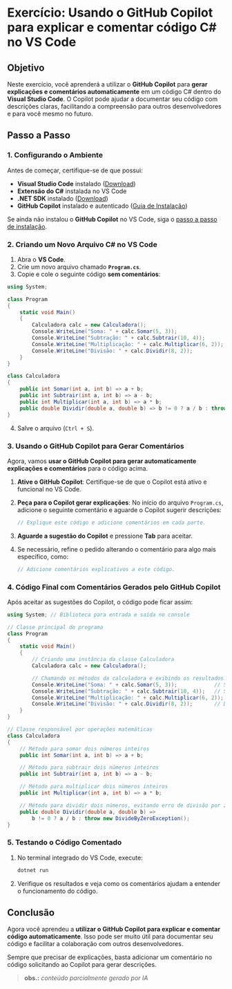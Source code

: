 # Exercício: Usando o GitHub Copilot para explicar e comentar código C# no VS Code

## Objetivo
Neste exercício, você aprenderá a utilizar o **GitHub Copilot** para **gerar explicações e comentários automaticamente** em um código C# dentro do **Visual Studio Code**. O Copilot pode ajudar a documentar seu código com descrições claras, facilitando a compreensão para outros desenvolvedores e para você mesmo no futuro.

## Passo a Passo

### 1. Configurando o Ambiente
Antes de começar, certifique-se de que possui:
- **Visual Studio Code** instalado ([Download](https://code.visualstudio.com/))
- **Extensão do C#** instalada no VS Code
- **.NET SDK** instalado ([Download](https://dotnet.microsoft.com/en-us/download))
- **GitHub Copilot** instalado e autenticado ([Guia de Instalação](https://github.com/features/copilot))

Se ainda não instalou o **GitHub Copilot** no VS Code, siga o [passo a passo de instalação](https://marketplace.visualstudio.com/items?itemName=GitHub.copilot).

### 2. Criando um Novo Arquivo C# no VS Code
1. Abra o **VS Code**.
2. Crie um novo arquivo chamado **`Program.cs`**.
3. Copie e cole o seguinte código **sem comentários**:

```csharp
using System;

class Program
{
    static void Main()
    {
        Calculadora calc = new Calculadora();
        Console.WriteLine("Soma: " + calc.Somar(5, 3));
        Console.WriteLine("Subtração: " + calc.Subtrair(10, 4));
        Console.WriteLine("Multiplicação: " + calc.Multiplicar(6, 2));
        Console.WriteLine("Divisão: " + calc.Dividir(8, 2));
    }
}

class Calculadora
{
    public int Somar(int a, int b) => a + b;
    public int Subtrair(int a, int b) => a - b;
    public int Multiplicar(int a, int b) => a * b;
    public double Dividir(double a, double b) => b != 0 ? a / b : throw new DivideByZeroException();
}
```

4. Salve o arquivo (`Ctrl + S`).

### 3. Usando o GitHub Copilot para Gerar Comentários
Agora, vamos **usar o GitHub Copilot para gerar automaticamente explicações e comentários** para o código acima.

1. **Ative o GitHub Copilot**: Certifique-se de que o Copilot está ativo e funcional no VS Code.
2. **Peça para o Copilot gerar explicações**: No início do arquivo `Program.cs`, adicione o seguinte comentário e aguarde o Copilot sugerir descrições:

   ```csharp
   // Explique este código e adicione comentários em cada parte.
   ```

3. **Aguarde a sugestão do Copilot** e pressione **Tab** para aceitar.

4. Se necessário, refine o pedido alterando o comentário para algo mais específico, como:

   ```csharp
   // Adicione comentários explicativos a este código.
   ```

### 4. Código Final com Comentários Gerados pelo GitHub Copilot

Após aceitar as sugestões do Copilot, o código pode ficar assim:

```csharp
using System; // Biblioteca para entrada e saída no console

// Classe principal do programa
class Program
{
    static void Main()
    {
        // Criando uma instância da classe Calculadora
        Calculadora calc = new Calculadora();

        // Chamando os métodos da calculadora e exibindo os resultados no console
        Console.WriteLine("Soma: " + calc.Somar(5, 3));            // Soma 5 + 3
        Console.WriteLine("Subtração: " + calc.Subtrair(10, 4));   // Subtrai 10 - 4
        Console.WriteLine("Multiplicação: " + calc.Multiplicar(6, 2)); // Multiplica 6 * 2
        Console.WriteLine("Divisão: " + calc.Dividir(8, 2));       // Divide 8 / 2
    }
}

// Classe responsável por operações matemáticas
class Calculadora
{
    // Método para somar dois números inteiros
    public int Somar(int a, int b) => a + b;

    // Método para subtrair dois números inteiros
    public int Subtrair(int a, int b) => a - b;

    // Método para multiplicar dois números inteiros
    public int Multiplicar(int a, int b) => a * b;

    // Método para dividir dois números, evitando erro de divisão por zero
    public double Dividir(double a, double b) => 
        b != 0 ? a / b : throw new DivideByZeroException();
}
```

### 5. Testando o Código Comentado
1. No terminal integrado do VS Code, execute:
   ```sh
   dotnet run
   ```
2. Verifique os resultados e veja como os comentários ajudam a entender o funcionamento do código.

## Conclusão
Agora você aprendeu a **utilizar o GitHub Copilot para explicar e comentar código automaticamente**. Isso pode ser muito útil para documentar seu código e facilitar a colaboração com outros desenvolvedores.

Sempre que precisar de explicações, basta adicionar um comentário no código solicitando ao Copilot para gerar descrições.

> **obs.:** *conteúdo parcialmente gerado por IA*
